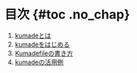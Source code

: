# 目次 {#toc .no_chap}

1. [kumadeとは](chap1_intro.html)
2. [kumadeをはじめる](chap2_getstart.html)
3. [Kumadefileの書き方](chap3_kumadefile.html)
4. [kumadeの活用例](chap4_usecase.html)
